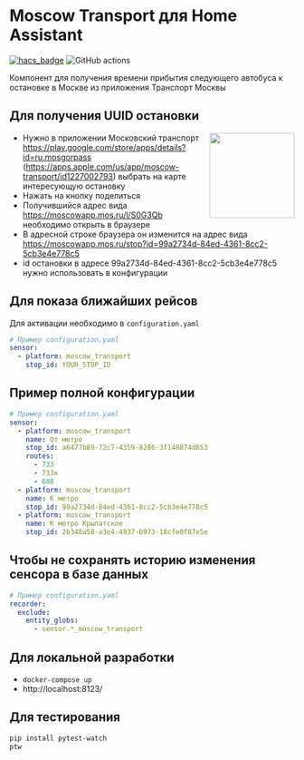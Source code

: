# Moscow Transport для Home Assistant

[![hacs_badge](https://img.shields.io/badge/HACS-Custom-orange.svg)](https://github.com/custom-components/hacs)
![GitHub actions](https://github.com/egmen/moscow_transport/actions/workflows/validate.yml/badge.svg)

Компонент для получения времени прибытия следующего автобуса к остановке в Москве из приложения Транспорт Москвы

## Для получения UUID остановки
<img src="https://raw.githubusercontent.com/egmen/moscow_transport/main/assets/transport_app_screenshot.jpg" width="150px" align="right" />

- Нужно в приложении Московский транспорт https://play.google.com/store/apps/details?id=ru.mosgorpass (https://apps.apple.com/us/app/moscow-transport/id1227002793) выбрать на карте интересующую остановку
- Нажать на кнопку поделиться
- Получившийся адрес вида https://moscowapp.mos.ru/l/S0G3Qb необходимо открыть в браузере
- В адресной строке браузера он изменится на адрес вида https://moscowapp.mos.ru/stop?id=99a2734d-84ed-4361-8cc2-5cb3e4e778c5
- id остановки в адресе 99a2734d-84ed-4361-8cc2-5cb3e4e778c5 нужно использовать в конфигурации

## Для показа ближайших рейсов
Для активации необходимо в `configuration.yaml`
```yaml
# Пример configuration.yaml
sensor:
  - platform: moscow_transport
    stop_id: YOUR_STOP_ID
```

## Пример полной конфигурации
```yaml
# Пример configuration.yaml
sensor:
  - platform: moscow_transport
    name: От метро
    stop_id: a6477b89-72c7-4359-8286-3f148874d653
    routes:
      - 733
      - 733к
      - 688
  - platform: moscow_transport
    name: К метро
    stop_id: 99a2734d-84ed-4361-8cc2-5cb3e4e778c5
  - platform: moscow_transport
    name: К метро Крылатское
    stop_id: 2b348a58-a3e4-4937-b973-18cfe0f87e5e
```

## Чтобы не сохранять историю изменения сенсора в базе данных
```yaml
# Пример configuration.yaml
recorder:
  exclude:
    entity_globs:
      - sensor.*_moscow_transport
```

## Для локальной разработки
- ```docker-compose up```
- http://localhost:8123/

## Для тестирования
```bash
pip install pytest-watch
ptw
```
